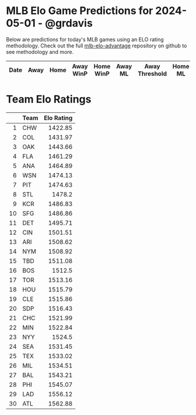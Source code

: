 # MLB Elo Game Predictions for 2024-05-01 - @grdavis
Below are predictions for today's MLB games using an ELO rating methodology. Check out the full [mlb-elo-advantage](https://github.com/grdavis/mlb-elo-advantage) repository on github to see methodology and more.

| Date   | Away   | Home   | Away WinP   | Home WinP   | Away ML   | Away Threshold   | Home ML   | Home Threshold   |
|--------|--------|--------|-------------|-------------|-----------|------------------|-----------|------------------|

# Team Elo Ratings
|    | Team   |   Elo Rating |
|---:|:-------|-------------:|
|  1 | CHW    |      1422.85 |
|  2 | COL    |      1431.97 |
|  3 | OAK    |      1443.66 |
|  4 | FLA    |      1461.29 |
|  5 | ANA    |      1464.89 |
|  6 | WSN    |      1474.13 |
|  7 | PIT    |      1474.63 |
|  8 | STL    |      1478.2  |
|  9 | KCR    |      1486.83 |
| 10 | SFG    |      1486.86 |
| 11 | DET    |      1495.71 |
| 12 | CIN    |      1501.51 |
| 13 | ARI    |      1508.62 |
| 14 | NYM    |      1508.92 |
| 15 | TBD    |      1511.08 |
| 16 | BOS    |      1512.5  |
| 17 | TOR    |      1513.16 |
| 18 | HOU    |      1515.79 |
| 19 | CLE    |      1515.86 |
| 20 | SDP    |      1516.43 |
| 21 | CHC    |      1521.99 |
| 22 | MIN    |      1522.84 |
| 23 | NYY    |      1524.5  |
| 24 | SEA    |      1531.45 |
| 25 | TEX    |      1533.02 |
| 26 | MIL    |      1534.51 |
| 27 | BAL    |      1543.21 |
| 28 | PHI    |      1545.07 |
| 29 | LAD    |      1556.12 |
| 30 | ATL    |      1562.88 |